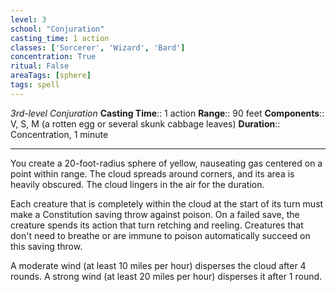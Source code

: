 ```yaml
---
level: 3
school: "Conjuration"
casting_time: 1 action
classes: ['Sorcerer', 'Wizard', 'Bard']
concentration: True
ritual: False
areaTags: [sphere]
tags: spell
---
```


_3rd-level Conjuration_
**Casting Time**:: 1 action
**Range**:: 90 feet
**Components**:: V, S, M (a rotten egg or several skunk cabbage leaves)
**Duration**:: Concentration, 1 minute

---

You create a 20-foot-radius sphere of yellow, nauseating gas centered on a point within range. The cloud spreads around corners, and its area is heavily obscured. The cloud lingers in the air for the duration.

Each creature that is completely within the cloud at the start of its turn must make a Constitution saving throw against poison. On a failed save, the creature spends its action that turn retching and reeling. Creatures that don't need to breathe or are immune to poison automatically succeed on this saving throw.

A moderate wind (at least 10 miles per hour) disperses the cloud after 4 rounds. A strong wind (at least 20 miles per hour) disperses it after 1 round.



